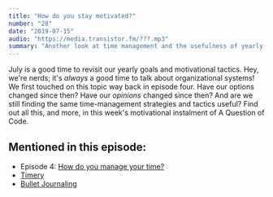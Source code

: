 ```yaml
---
title: "How do you stay motivated?"
number: "28"
date: "2019-07-15"
audio: "https://media.transistor.fm/???.mp3"
summary: "Another look at time management and the usefulness of yearly themes"
---
```


July is a good time to revisit our yearly goals and motivational tactics. Hey, we're nerds; it's *always* a good time to talk about organizational systems! We first touched on this topic way back in episode four. Have our options changed since then? Have our *opinions* changed since then? And are we still finding the same time-management strategies and tactics useful? Find out all this, and more, in this week's motivational instalment of A Question of Code.

## Mentioned in this episode:

* Episode 4: [How do you manage your time?](https://aquestionofcode.com/04-time-management/)
* [Timery](https://apps.apple.com/pl/app/timery-for-toggl/id1425368544)
* [Bullet Journaling](https://tomhazledine.com/bullet-journal-revisited/)